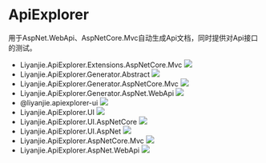 # ApiExplorer
用于AspNet.WebApi、AspNetCore.Mvc自动生成Api文档，同时提供对Api接口的测试。

- Liyanjie.ApiExplorer.Extensions.AspNetCore.Mvc [![](https://img.shields.io/myget/liyanjie/v/Liyanjie.ApiExplorer.Extensions.AspNetCore.Mvc.svg)][liyanjie]
- Liyanjie.ApiExplorer.Generator.Abstract [![](https://img.shields.io/myget/liyanjie/v/Liyanjie.ApiExplorer.Generator.Abstract.svg)][liyanjie]
- Liyanjie.ApiExplorer.Generator.AspNetCore.Mvc [![](https://img.shields.io/myget/liyanjie/v/Liyanjie.ApiExplorer.Generator.AspNetCore.Mvc.svg)][liyanjie]
- Liyanjie.ApiExplorer.Generator.AspNet.WebApi [![](https://img.shields.io/myget/liyanjie/v/Liyanjie.ApiExplorer.Generator.AspNet.WebApi.svg)][liyanjie]
- @liyanjie.apiexplorer-ui [![](https://img.shields.io/myget/liyanjie/v/@liyanjie.apiexplorer-ui.svg)][liyanjie]
- Liyanjie.ApiExplorer.UI [![](https://img.shields.io/myget/liyanjie/v/Liyanjie.ApiExplorer.UI.svg)][liyanjie]
- Liyanjie.ApiExplorer.UI.AspNetCore [![](https://img.shields.io/myget/liyanjie/v/Liyanjie.ApiExplorer.UI.AspNetCore.svg)][liyanjie]
- Liyanjie.ApiExplorer.UI.AspNet [![](https://img.shields.io/myget/liyanjie/v/Liyanjie.ApiExplorer.UI.AspNet.svg)][liyanjie]
- Liyanjie.ApiExplorer.AspNetCore.Mvc [![](https://img.shields.io/myget/liyanjie/v/Liyanjie.ApiExplorer.AspNetCore.Mvc.svg)][liyanjie]
- Liyanjie.ApiExplorer.AspNet.WebApi [![](https://img.shields.io/myget/liyanjie/v/Liyanjie.ApiExplorer.AspNet.WebApi.svg)][liyanjie]

[liyanjie]:http://myget.org/gallery/liyanjie